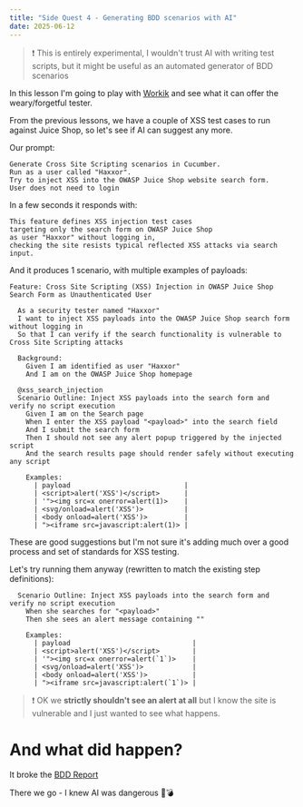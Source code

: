 ```yaml
---
title: "Side Quest 4 - Generating BDD scenarios with AI"
date: 2025-06-12
---
```

> ❗ This is entirely experimental, I wouldn't trust AI with writing test scripts, but it might be useful as an automated generator of BDD scenarios

In this lesson I'm going to play with [Workik](https://workik.com/) and see what it can offer the weary/forgetful tester.

From the previous lessons, we have a couple of XSS test cases to run against Juice Shop, so let's see if AI can suggest any more.

Our prompt:
```
Generate Cross Site Scripting scenarios in Cucumber.
Run as a user called "Haxxor".
Try to inject XSS into the OWASP Juice Shop website search form.
User does not need to login
```

In a few seconds it responds with:
```
This feature defines XSS injection test cases
targeting only the search form on OWASP Juice Shop
as user "Haxxor" without logging in,
checking the site resists typical reflected XSS attacks via search input.
```
And it produces 1 scenario, with multiple examples of payloads:
```gherkin
Feature: Cross Site Scripting (XSS) Injection in OWASP Juice Shop Search Form as Unauthenticated User

  As a security tester named "Haxxor"
  I want to inject XSS payloads into the OWASP Juice Shop search form without logging in
  So that I can verify if the search functionality is vulnerable to Cross Site Scripting attacks

  Background:
    Given I am identified as user "Haxxor"
    And I am on the OWASP Juice Shop homepage

  @xss_search_injection
  Scenario Outline: Inject XSS payloads into the search form and verify no script execution
    Given I am on the Search page
    When I enter the XSS payload "<payload>" into the search field
    And I submit the search form
    Then I should not see any alert popup triggered by the injected script
    And the search results page should render safely without executing any script

    Examples:
      | payload                            |
      | <script>alert('XSS')</script>      |
      | '"><img src=x onerror=alert(1)>    |
      | <svg/onload=alert('XSS')>          |
      | <body onload=alert('XSS')>         |
      | "><iframe src=javascript:alert(1)> |
```
These are good suggestions but I'm not sure it's adding much over a good process and set of standards for XSS testing.

Let's try running them anyway (rewritten to match the existing step definitions):
```gherkin
  Scenario Outline: Inject XSS payloads into the search form and verify no script execution
    When she searches for "<payload>"
    Then she sees an alert message containing ""

    Examples:
      | payload                              |
      | <script>alert('XSS')</script>        |
      | '"><img src=x onerror=alert(`1`)>    |
      | <svg/onload=alert('XSS')>            |
      | <body onload=alert('XSS')>           |
      | "><iframe src=javascript:alert(`1`)> |
```
> ❗ OK we **strictly shouldn't see an alert at all** but I know the site is vulnerable and I just wanted to see what happens.

# And what did happen?
It broke the [BDD Report](https://github.com/serenity-js/serenity-js/issues/2879)

There we go - I knew AI was dangerous 🤖💣
